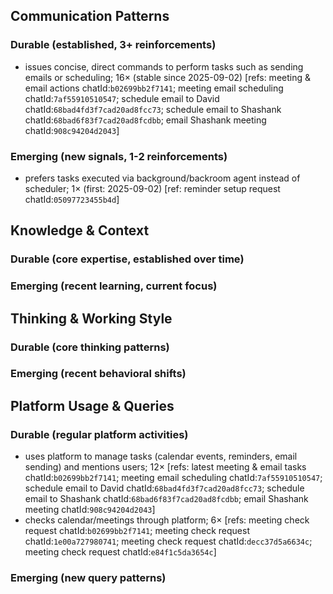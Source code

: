 ## Communication Patterns
### Durable (established, 3+ reinforcements)
- issues concise, direct commands to perform tasks such as sending emails or scheduling; 16× (stable since 2025-09-02) [refs: meeting & email actions chatId:`b02699bb2f7141`; meeting email scheduling chatId:`7af55910510547`; schedule email to David chatId:`68bad4fd3f7cad20ad8fcc73`; schedule email to Shashank chatId:`68bad6f83f7cad20ad8fcdbb`; email Shashank meeting chatId:`908c94204d2043`]

### Emerging (new signals, 1-2 reinforcements)
- prefers tasks executed via background/backroom agent instead of scheduler; 1× (first: 2025-09-02) [ref: reminder setup request chatId:`05097723455b4d`]

## Knowledge & Context
### Durable (core expertise, established over time)

### Emerging (recent learning, current focus)

## Thinking & Working Style
### Durable (core thinking patterns)

### Emerging (recent behavioral shifts)

## Platform Usage & Queries
### Durable (regular platform activities)
- uses platform to manage tasks (calendar events, reminders, email sending) and mentions users; 12× [refs: latest meeting & email tasks chatId:`b02699bb2f7141`; meeting email scheduling chatId:`7af55910510547`; schedule email to David chatId:`68bad4fd3f7cad20ad8fcc73`; schedule email to Shashank chatId:`68bad6f83f7cad20ad8fcdbb`; email Shashank meeting chatId:`908c94204d2043`]
- checks calendar/meetings through platform; 6× [refs: meeting check request chatId:`b02699bb2f7141`; meeting check request chatId:`1e00a727980741`; meeting check request chatId:`decc37d5a6634c`; meeting check request chatId:`e84f1c5da3654c`]

### Emerging (new query patterns)
